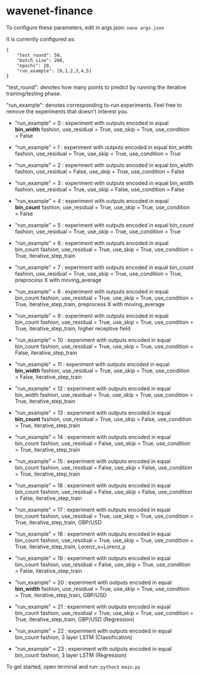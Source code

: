 # wavenet-finance

To configure these parameters, edit in args.json:
`nano args.json`

It is currently configured as:
```
{
    "test_round": 50,
    "batch_size": 200,
    "epochs": 20,
    "run_example": [0,1,2,3,4,5]
}
```

"test_round": denotes how many points to predict by running the iterative training/testing phase.

"run_example": denotes corresponding to-run experiments. Feel free to remove the experiments that doesn't interest you.

* "run_example" = 0 :
    experiment with outputs encoded in equal **bin_width** fashion, use_residual = True, use_skip = True, use_condition = False
* "run_example" = 1 :
    experiment with outputs encoded in equal bin_width fashion, use_residual = True, use_skip = True, use_condition = True
* "run_example" = 2 :
    experiment with outputs encoded in equal bin_width fashion, use_residual = False, use_skip = True, use_condition = False
* "run_example" = 3 :
    experiment with outputs encoded in equal bin_width fashion, use_residual = True, use_skip = False, use_condition = False
* "run_example" = 4 :
    experiment with outputs encoded in equal **bin_count** fashion, use_residual = True, use_skip = True, use_condition = False
* "run_example" = 5 :
    experiment with outputs encoded in equal bin_count fashion, use_residual = True, use_skip = True, use_condition = True
    
* "run_example" = 6 :
    experiment with outputs encoded in equal bin_count fashion, use_residual = True, use_skip = True, use_condition = True, iterative_step_train
* "run_example" = 7 :
    experiment with outputs encoded in equal bin_count fashion, use_residual = True, use_skip = True, use_condition = True,
    preprocess X with moving_average
* "run_example" = 8 :
    experiment with outputs encoded in equal bin_count fashion, use_residual = True, use_skip = True, use_condition = True,
    iterative_step_train, preprocess X with moving_average
* "run_example" = 9 :
    experiment with outputs encoded in equal bin_count fashion, use_residual = True, use_skip = True, use_condition = True, iterative_step_train, higher receptive field
* "run_example" = 10 :
    experiment with outputs encoded in equal bin_count fashion, use_residual = True, use_skip = True, use_condition = False, iterative_step_train
* "run_example" = 11 :
    experiment with outputs encoded in equal **bin_width** fashion, use_residual = True, use_skip = True, use_condition = False, iterative_step_train
* "run_example" = 12 :
    experiment with outputs encoded in equal bin_width fashion, use_residual = True, use_skip = True, use_condition = True, iterative_step_train
* "run_example" = 13 :
    experiment with outputs encoded in equal **bin_count**  fashion, use_residual = True, use_skip = False, use_condition = True, iterative_step_train
* "run_example" = 14 :
    experiment with outputs encoded in equal bin_count fashion, use_residual = False, use_skip = True, use_condition = True, iterative_step_train
* "run_example" = 15 :
    experiment with outputs encoded in equal bin_count fashion, use_residual = False, use_skip = False, use_condition = True, iterative_step_train
* "run_example" = 16 :
    experiment with outputs encoded in equal bin_count fashion, use_residual = False, use_skip = False, use_condition = False, iterative_step_train
* "run_example" = 17 :
    experiment with outputs encoded in equal bin_count fashion, use_residual = True, use_skip = True, use_condition = True, iterative_step_train, GBP/USD
* "run_example" = 18 :
    experiment with outputs encoded in equal bin_count fashion, use_residual = True, use_skip = True, use_condition = True, iterative_step_train, Lorenz_x+Lorenz_y
* "run_example" = 19 :
    experiment with outputs encoded in equal bin_count fashion, use_residual = False, use_skip = True, use_condition = False, iterative_step_train
* "run_example" = 20 :
    experiment with outputs encoded in equal **bin_width** fashion, use_residual = True, use_skip = True, use_condition = True, iterative_step_train, GBP/USD
* "run_example" = 21 :
    experiment with outputs encoded in equal bin_count fashion, use_residual = True, use_skip = True, use_condition = True, iterative_step_train, GBP/USD (Regression)
* "run_example" = 22 :
    experiment with outputs encoded in equal bin_count fashion, 3 layer LSTM (Classification)
* "run_example" = 23 :
    experiment with outputs encoded in equal bin_count fashion, 3 layer LSTM (Regression)

To get started, open terminal and run:
`python3 main.py`